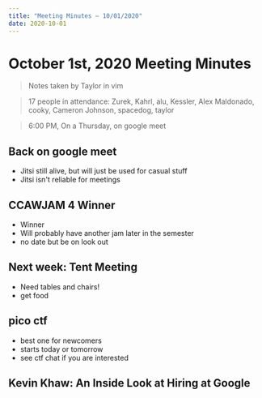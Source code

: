 ```yaml
---
title: "Meeting Minutes – 10/01/2020"
date: 2020-10-01
---
```

# October 1st, 2020 Meeting Minutes
> Notes taken by Taylor in vim

> 17 people in attendance: Zurek, Kahrl, alu, Kessler, Alex Maldonado, cooky, Cameron Johnson, spacedog, taylor

> 6:00 PM, On a Thursday, on google meet

## Back on google meet
* Jitsi still alive, but will just be used for casual stuff
* Jitsi isn't reliable for meetings

## CCAWJAM 4 Winner
* Winner
* Will probably have another jam later in the semester
* no date but be on look out

## Next week: Tent Meeting
* Need tables and chairs!
* get food

## pico ctf
* best one for newcomers
* starts today or tomorrow
* see ctf chat if you are interested

## Kevin Khaw: An Inside Look at Hiring at Google


